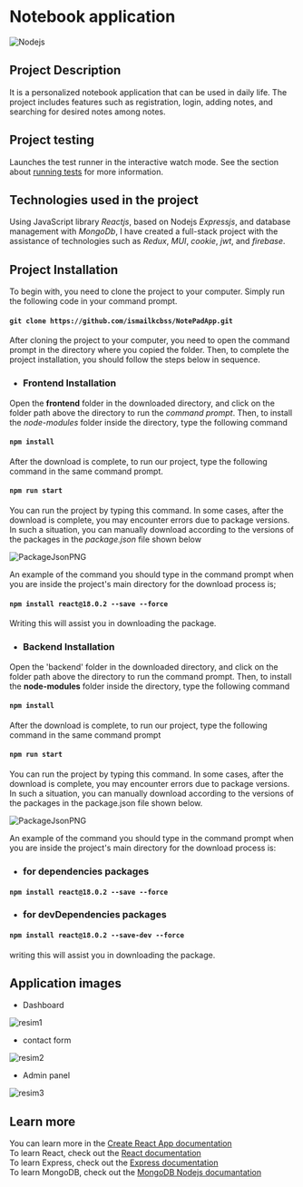 # Notebook application

![Nodejs](https://github.com/ismailkcbss/NotePad-Front/blob/main/nodejspng.png?raw=true)

## Project Description
It is a personalized notebook application that can be used in daily life. The project includes features such as registration, login, adding notes, and searching for desired notes among notes.

## Project testing
Launches the test runner in the interactive watch mode.
See the section about [running tests](https://create-react-app.dev/docs/running-tests/) for more information.

## Technologies used in the project
Using JavaScript library *Reactjs*, based on Nodejs *Expressjs*, and database management with *MongoDb*, I have created a full-stack project with the assistance of technologies such as *Redux*, *MUI*, *cookie*, *jwt*, and *firebase*.

## Project Installation
To begin with, you need to clone the project to your computer. Simply run the following code in your command prompt.

#### `git clone https://github.com/ismailkcbss/NotePadApp.git`

After cloning the project to your computer, you need to open the command prompt in the directory where you copied the folder. Then, to complete the project installation, you should follow the steps below in sequence.

- ### Frontend Installation

Open the **frontend** folder in the downloaded directory, and click on the folder path above the directory to run the *command prompt*. Then, to install the *node-modules* folder inside the directory, type the following command

#### `npm install`

After the download is complete, to run our project, type the following command in the same command prompt.

#### `npm run start`

You can run the project by typing this command. In some cases, after the download is complete, you may encounter errors due to package versions. In such a situation, you can manually download according to the versions of the packages in the *package.json* file shown below

![PackageJsonPNG](https://github.com/ismailkcbss/NotePad-Front/blob/main/packagejson.png?raw=true)

An example of the command you should type in the command prompt when you are inside the project's main directory for the download process is;

#### `npm install react@18.0.2 --save --force`

Writing this will assist you in downloading the package.

- ### Backend Installation 

Open the 'backend' folder in the downloaded directory, and click on the folder path above the directory to run the command prompt. Then, to install the **node-modules** folder inside the directory, type the following command

#### `npm install`

After the download is complete, to run our project, type the following command in the same command prompt

#### `npm run start`

You can run the project by typing this command. In some cases, after the download is complete, you may encounter errors due to package versions. In such a situation, you can manually download according to the versions of the packages in the package.json file shown below.

![PackageJsonPNG](https://github.com/ismailkcbss/NotePad-Front/blob/main/packagejsonbackend.png?raw=true)

An example of the command you should type in the command prompt when you are inside the project's main directory for the download process is:

- ### for dependencies packages
#### `npm install react@18.0.2 --save --force`

- ### for devDependencies packages
#### `npm install react@18.0.2 --save-dev --force`

writing this will assist you in downloading the package.

## Application images

- Dashboard

![resim1](https://github.com/ismailkcbss/NotePad-Front/blob/main/notepad1.png?raw=true)

- contact form

![resim2](https://github.com/ismailkcbss/NotePad-Front/blob/main/notepadcontact.png?raw=true)

- Admin panel

![resim3](https://github.com/ismailkcbss/NotePad-Front/blob/main/notpadadmin.png?raw=true)


## Learn more

You can learn more in the [Create React App documentation](https://create-react-app.dev/docs/getting-started/) <br/>
To learn React, check out the [React documentation](https://react.dev/)<br/>
To learn Express, check out the [Express documentation](https://expressjs.com/)<br/>
To learn MongoDB, check out the [MongoDB Nodejs documantation](https://www.mongodb.com/docs/drivers/node/current/) <br/>

